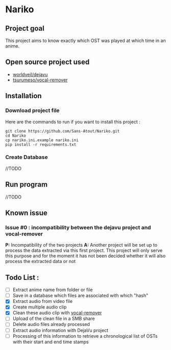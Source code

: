 # Nariko

## Project goal

This project aims to know exactly which OST was played at which time in an anime.

## Open source project used

* [worldveil/dejavu](https://github.com/worldveil/dejavu)
* [tsurumeso/vocal-remover](https://github.com/tsurumeso/vocal-remover/)


## Installation

### Download project file

Here are the commands to run if you want to install this project :
```console
git clone https://github.com/Sans-Atout/Nariko.git
cd Nariko
cp nariko.ini.example nariko.ini
pip install -r requirements.txt
```

### Create Database

//TODO

## Run program

//TODO

## Known issue

### Issue #0 : incompatibility between the dejavu project and vocal-remover

**P:** Incompatibility of the two projects
**A:** Another project will be set up to process the data extracted via this first project. This project will only serve this purpose and for the moment it has not been decided whether it will also process the extracted data or not 

## Todo List :

* [ ] Extract anime name from folder or file
* [ ] Save in a database which files are associated with which "hash"
* [x] Extract audio from video file
* [x] Create multiple audio clip
* [x] Clean these audio clip with [vocal-remover](https://github.com/tsurumeso/vocal-remover/)
* [ ] Upload of the clean file in a SMB share
* [ ] Delete audio files already processed
* [ ] Extract audio information with DejaVu project
* [ ] Processing of this information to retrieve a chronological list of OSTs with their start and end time stamps
